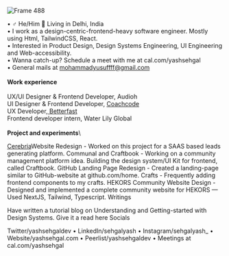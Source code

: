
![Frame 488](https://github.com/yussuffffff/yussuffffff/assets/141109899/895908f4-af10-442e-a03f-3d6d7d4943c0)

• ♂ He/Him 📍 Living in Delhi, India \
• I work as a design-centric-frontend-heavy software engineer. Mostly using Html, TailwindCSS, React.\
• Interested in Product Design, Design Systems Engineering, UI Engineering and Web-accessibility.\
• Wanna catch-up? Schedule a meet with me at cal.com/yashsehgal\
• General mails at mohammadyusuffff@gmail.com\
\
__Work experience__\
\
UX/UI Designer & Frontend Developer, Audioh\
UI Designer & Frontend Developer, [Coachcode](https://www.coachcode.net/)\
UX Developer,[ Betterfast](betterfast,io)\
Frontend developer intern, Water Lily Global\
\
__Project and experiments__\

[Cerebria](https://www.cerebria.tech/)Website Redesign - Worked on this project for a SAAS based leads generating platform.
Communal and Craftbook - Working on a community management platform idea. Building the design system/UI Kit for frontend, called Craftbook.
GitHub Landing Page Redesign - Created a landing-page similar to GitHub-website at github.com/home.
Crafts - Frequently adding frontend components to my crafts.
HEKORS Community Website Design - Designed and implemented a complete community website for HEKORS — Used NextJS, Tailwind, Typescript.
Writings

Have written a tutorial blog on Understanding and Getting-started with Design Systems. Give it a read here
Socials

Twitter/yashsehgaldev • LinkedIn/sehgalyash • Instagram/sehgalyash_ • Website/yashsehgal.com • Peerlist/yashsehgaldev • Meetings at cal.com/yashsehgal
